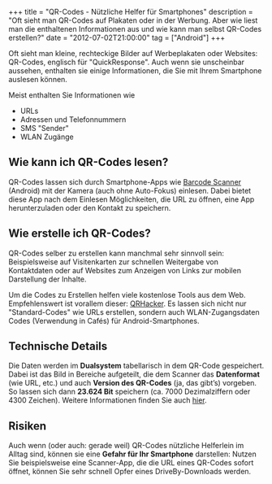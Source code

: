 +++
title       = "QR-Codes - Nützliche Helfer für Smartphones"
description = "Oft sieht man QR-Codes auf Plakaten oder in der Werbung. Aber wie liest man die enthaltenen Informationen aus und wie kann man selbst QR-Codes erstellen?"
date        = "2012-07-02T21:00:00"
tag         = ["Android"]
+++

Oft sieht man kleine, rechteckige Bilder auf Werbeplakaten oder Websites: QR-Codes, englisch für "QuickResponse". Auch wenn sie unscheinbar aussehen, enthalten sie einige Informationen, die Sie mit Ihrem Smartphone auslesen können.

<!--more-->

Meist enthalten Sie Informationen wie

* URLs
* Adressen und Telefonnummern
* SMS "Sender"
* WLAN Zugänge

## Wie kann ich QR-Codes lesen?
QR-Codes lassen sich durch Smartphone-Apps wie [Barcode Scanner](https://play.google.com/store/apps/details?id=com.google.zxing.client.android) (Android) mit der Kamera (auch ohne Auto-Fokus) einlesen. Dabei bietet diese App nach dem Einlesen Möglichkeiten, die URL zu öffnen, eine App herunterzuladen oder den Kontakt zu speichern.

## Wie erstelle ich QR-Codes?
QR-Codes selber zu erstellen kann manchmal sehr sinnvoll sein: Beispielsweise auf Visitenkarten zur schnellen Weitergabe von Kontaktdaten oder auf Websites zum Anzeigen von Links zur mobilen Darstellung der Inhalte.

Um die Codes zu Erstellen helfen viele kostenlose Tools aus dem Web. Empfehlenswert ist vorallem dieser: [QRHacker](http://www.qrhacker.com/). Es lassen sich nicht nur "Standard-Codes" wie URLs erstellen, sondern auch WLAN-Zugangsdaten Codes (Verwendung in Cafés) für Android-Smartphones.

## Technische Details
Die Daten werden im **Dualsystem** tabellarisch in dem QR-Code gespeichert. Dabei ist das Bild in Bereiche aufgeteilt, die dem Scanner das **Datenformat** (wie URL, etc.) und auch **Version des QR-Codes** (ja, das gibt’s) vorgeben. So lassen sich dann **23.624 Bit** speichern (ca. 7000 Dezimalziffern oder 4300 Zeichen). Weitere Informationen finden Sie auch [hier](http://de.wikipedia.org/wiki/QR_Code).

## Risiken
Auch wenn (oder auch: gerade weil) QR-Codes nützliche Helferlein im Alltag sind, können sie eine **Gefahr für Ihr Smartphone** darstellen: Nutzen Sie beispielsweise eine Scanner-App, die die URL eines QR-Codes sofort öffnet, können Sie sehr schnell Opfer eines DriveBy-Downloads werden.